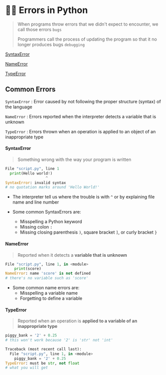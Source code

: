 # 🧑‍💻 Errors in Python

> When programs throw errors that we didn't expect to encounter, we call those errors `bugs`
>
> Programmers call the process of updating the program so that it no longer produces bugs `debugging`

[SyntaxError](#syntaxerror)

[NameError](#nameerror)

[TypeError](#typeerror)



## Common Errors

`SyntaxError` : Error caused by not following the proper structure (syntax) of the language

`NameError` : Errors reported when the interpreter detects a variable that is unknown

`TypeError` : Errors thrown when an operation is applied to an object of an inappropriate type



#### SyntaxError

> Something wrong with the way your program is written

```python
File "script.py", line 1
  print(Hello world!)
                  ^
SyntaxError: invalid syntax
# no quotation marks around 'Hello World!'
```

- The interpreter tell us where the trouble is with `^`  or by explaining file name and line number

- Some common SyntaxErrors are:
  - Misspelling a Python keyword
  - Missing colon `:`
  - Missing closing parenthesis `)`, square bracket `]`, or curly bracket `}`



#### NameError

> Reported when it detects a **variable that is unknown**

```python
File "script.py", line 1, in <module>
    print(score)
NameError: name 'score' is not defined
# there's no variable such as 'score'
```

- Some common name errors are:
  - Misspelling a variable name
  - Forgetting to define a variable



#### TypeError

> Reported when an operation is **applied to a variable of an inappropriate type**

```python
piggy_bank = '2' + 0.25
# this won't work because '2' is 'str' not 'int'
```

```python
Traceback (most recent call last):
  File "script.py", line 1, in <module>
    piggy_bank = '2' + 0.25
TypeError: must be str, not float
# what you will get
```

